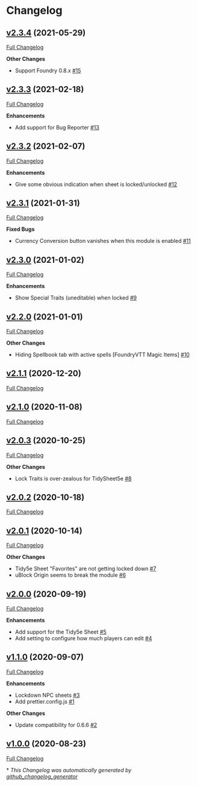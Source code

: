# Changelog

## [v2.3.4](https://github.com/illandril/FoundryVTT-sheet5e-lockdown/tree/v2.3.4) (2021-05-29)

[Full Changelog](https://github.com/illandril/FoundryVTT-sheet5e-lockdown/compare/v2.3.3...v2.3.4)

**Other&nbsp;Changes**

- Support Foundry 0.8.x [\#15](https://github.com/illandril/FoundryVTT-sheet5e-lockdown/issues/15)

## [v2.3.3](https://github.com/illandril/FoundryVTT-sheet5e-lockdown/tree/v2.3.3) (2021-02-18)

[Full Changelog](https://github.com/illandril/FoundryVTT-sheet5e-lockdown/compare/v2.3.2...v2.3.3)

**Enhancements**

- Add support for Bug Reporter [\#13](https://github.com/illandril/FoundryVTT-sheet5e-lockdown/issues/13)

## [v2.3.2](https://github.com/illandril/FoundryVTT-sheet5e-lockdown/tree/v2.3.2) (2021-02-07)

[Full Changelog](https://github.com/illandril/FoundryVTT-sheet5e-lockdown/compare/v2.3.1...v2.3.2)

**Enhancements**

- Give some obvious indication when sheet is locked/unlocked [\#12](https://github.com/illandril/FoundryVTT-sheet5e-lockdown/issues/12)

## [v2.3.1](https://github.com/illandril/FoundryVTT-sheet5e-lockdown/tree/v2.3.1) (2021-01-31)

[Full Changelog](https://github.com/illandril/FoundryVTT-sheet5e-lockdown/compare/v2.3.0...v2.3.1)

**Fixed&nbsp;Bugs**

- Currency Conversion button vanishes when this module is enabled [\#11](https://github.com/illandril/FoundryVTT-sheet5e-lockdown/issues/11)

## [v2.3.0](https://github.com/illandril/FoundryVTT-sheet5e-lockdown/tree/v2.3.0) (2021-01-02)

[Full Changelog](https://github.com/illandril/FoundryVTT-sheet5e-lockdown/compare/v2.2.0...v2.3.0)

**Enhancements**

- Show Special Traits \(uneditable\) when locked [\#9](https://github.com/illandril/FoundryVTT-sheet5e-lockdown/issues/9)

## [v2.2.0](https://github.com/illandril/FoundryVTT-sheet5e-lockdown/tree/v2.2.0) (2021-01-01)

[Full Changelog](https://github.com/illandril/FoundryVTT-sheet5e-lockdown/compare/v2.1.1...v2.2.0)

**Other&nbsp;Changes**

- Hiding Spellbook tab with active spells \[FoundryVTT Magic Items\] [\#10](https://github.com/illandril/FoundryVTT-sheet5e-lockdown/issues/10)

## [v2.1.1](https://github.com/illandril/FoundryVTT-sheet5e-lockdown/tree/v2.1.1) (2020-12-20)

[Full Changelog](https://github.com/illandril/FoundryVTT-sheet5e-lockdown/compare/v2.1.0...v2.1.1)

## [v2.1.0](https://github.com/illandril/FoundryVTT-sheet5e-lockdown/tree/v2.1.0) (2020-11-08)

[Full Changelog](https://github.com/illandril/FoundryVTT-sheet5e-lockdown/compare/v2.0.3...v2.1.0)

## [v2.0.3](https://github.com/illandril/FoundryVTT-sheet5e-lockdown/tree/v2.0.3) (2020-10-25)

[Full Changelog](https://github.com/illandril/FoundryVTT-sheet5e-lockdown/compare/v2.0.2...v2.0.3)

**Other&nbsp;Changes**

- Lock Traits is over-zealous for TidySheet5e [\#8](https://github.com/illandril/FoundryVTT-sheet5e-lockdown/issues/8)

## [v2.0.2](https://github.com/illandril/FoundryVTT-sheet5e-lockdown/tree/v2.0.2) (2020-10-18)

[Full Changelog](https://github.com/illandril/FoundryVTT-sheet5e-lockdown/compare/v2.0.1...v2.0.2)

## [v2.0.1](https://github.com/illandril/FoundryVTT-sheet5e-lockdown/tree/v2.0.1) (2020-10-14)

[Full Changelog](https://github.com/illandril/FoundryVTT-sheet5e-lockdown/compare/v2.0.0...v2.0.1)

**Other&nbsp;Changes**

- Tidy5e Sheet "Favorites" are not getting locked down [\#7](https://github.com/illandril/FoundryVTT-sheet5e-lockdown/issues/7)
- uBlock Origin seems to break the module [\#6](https://github.com/illandril/FoundryVTT-sheet5e-lockdown/issues/6)

## [v2.0.0](https://github.com/illandril/FoundryVTT-sheet5e-lockdown/tree/v2.0.0) (2020-09-19)

[Full Changelog](https://github.com/illandril/FoundryVTT-sheet5e-lockdown/compare/v1.1.0...v2.0.0)

**Enhancements**

- Add support for the Tidy5e Sheet [\#5](https://github.com/illandril/FoundryVTT-sheet5e-lockdown/issues/5)
- Add setting to configure how much players can edit [\#4](https://github.com/illandril/FoundryVTT-sheet5e-lockdown/issues/4)

## [v1.1.0](https://github.com/illandril/FoundryVTT-sheet5e-lockdown/tree/v1.1.0) (2020-09-07)

[Full Changelog](https://github.com/illandril/FoundryVTT-sheet5e-lockdown/compare/v1.0.0...v1.1.0)

**Enhancements**

- Lockdown NPC sheets [\#3](https://github.com/illandril/FoundryVTT-sheet5e-lockdown/issues/3)
- Add prettier.config.js [\#1](https://github.com/illandril/FoundryVTT-sheet5e-lockdown/issues/1)

**Other&nbsp;Changes**

- Update compatibility for 0.6.6 [\#2](https://github.com/illandril/FoundryVTT-sheet5e-lockdown/issues/2)

## [v1.0.0](https://github.com/illandril/FoundryVTT-sheet5e-lockdown/tree/v1.0.0) (2020-08-23)

[Full Changelog](https://github.com/illandril/FoundryVTT-sheet5e-lockdown/compare/dbd54403f3b9c43280f4f6059dd46aa10ab73b14...v1.0.0)



\* *This Changelog was automatically generated by [github_changelog_generator](https://github.com/github-changelog-generator/github-changelog-generator)*

